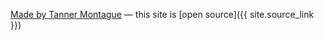 

[Made by Tanner Montague](http://www.tannermontague.com/)
&mdash;
this site is [open source]({{ site.source_link }})
